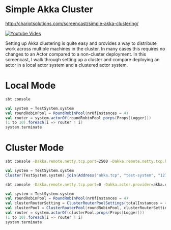 # Simple Akka Cluster

http://chariotsolutions.com/screencast/simple-akka-clustering/

[![Youtube Vides](http://img.youtube.com/vi/6RQb7Hz_TPw/0.jpg)](http://www.youtube.com/watch?v=6RQb7Hz_TPw)

Setting up Akka clustering is quite easy and provides a way to distribute work across multiple machines in the cluster. In many cases this requires no changes to an Actor compared to a non-cluster deployment. In this screencast, I walk through setting up a cluster and compare deploying an actor in a local actor system and a clustered actor system.

# Local Mode
```bash
sbt console
```
```scala
val system = TestSystem.system
val roundRobinPool = RoundRobinPool(nrOfInstances = 4)
val router = system.actorOf(roundRobinPool.porps(Props[Logger]))
(1 to 10).foreach(i => router ! i)
system.terminate
```

# Cluster Mode
```bash
sbt console -Dakka.remote.netty.tcp.port=2500 -Dakka.remote.netty.tcp.host=127.0.0.1 -Dakka.actor.provider=akka.cluster.ClusterActorRefProvider
```
```scala
val system = TestSystem.system
Cluster(TestSystem.system).join(Address("akka.tcp", "test-system", "127.0.0.1", 2500))
```
```bash
sbt console -Dakka.remote.netty.tcp.port=0 -Dakka.actor.provider=akka.cluster.ClusterActorRefProvider -Dakka.cluster.seed-nodes.0=akka.tcp://test-system@127.0.0.1:2500
```
```scala
val system = TestSystem.system
val roundRobinPool = RoundRobinPool(nrOfInstances = 4)
val clusterRouterSetting = ClusterRouterPoolSettings(totalInstances = 4, maxInstancesPerNode = 2, allowLocalRoutees = true, useRole = None)
val clusterPool = ClusterRouterPool(roundRobinPool, clusterRouterSetting)
val router = system.actorOf(clusterPool.props(Props[Logger]))
(1 to 10).foreach(i => router ! i)
system.terminate
```
